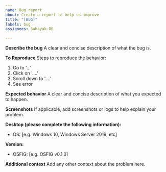 ```yaml
---
name: Bug report
about: Create a report to help us improve
title: "[BUG]"
labels: bug
assignees: Sahayak-DB

---
```


**Describe the bug**
A clear and concise description of what the bug is.

**To Reproduce**
Steps to reproduce the behavior:
1. Go to '...'
2. Click on '....'
3. Scroll down to '....'
4. See error

**Expected behavior**
A clear and concise description of what you expected to happen.

**Screenshots**
If applicable, add screenshots or logs to help explain your problem.

**Desktop (please complete the following information):**
 - OS: [e.g. Windows 10, Windows Server 2019, etc]

**Version:**
 - OSFIG: [e.g. OSFIG v0.1.0]

**Additional context**
Add any other context about the problem here.
